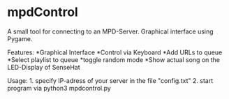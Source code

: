 # mpdControl
A small tool for connecting to an MPD-Server. Graphical interface using Pygame.

Features:
    *Graphical Interface
    *Control via Keyboard
    *Add URLs to queue
    *Select playlist to queue
    *toggle random mode 
    *Show actual song on the LED-Display of SenseHat

Usage: 
    1. specify IP-adress of your server in the file "config.txt"
    2. start program via python3 mpdcontrol.py

